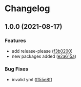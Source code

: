 # Changelog

## 1.0.0 (2021-08-17)


### Features

* add release-please ([f3b0200](https://www.github.com/AnDeVerin/uni/commit/f3b0200480e01b45659a7fd7bae80dc3ba27946a))
* new packages added ([e2a615a](https://www.github.com/AnDeVerin/uni/commit/e2a615ad0ffa19a6d0259986bbc67cf60b3d7df1))


### Bug Fixes

* invalid yml ([ff55e8f](https://www.github.com/AnDeVerin/uni/commit/ff55e8f19563a52130ac85765d791e69f0d46dd8))
